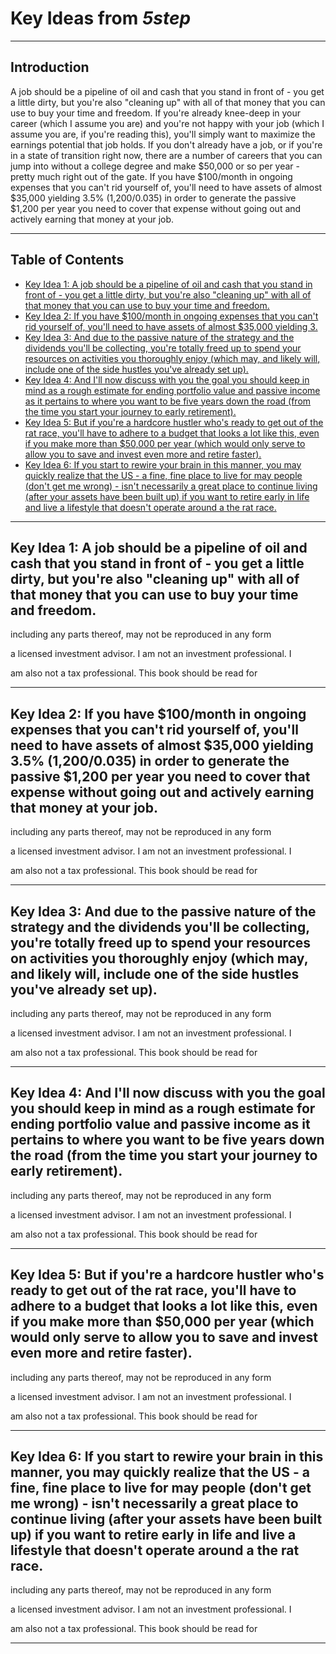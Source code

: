 # Key Ideas from *5step*

---

## Introduction

A job should be a pipeline of oil and cash that you stand in front of - you get a little dirty, but you're also "cleaning up" with all of that money that you can use to buy your time and freedom. If you're already knee-deep in your career (which I assume you are) and you're not happy with your job (which I assume you are, if you're reading this), you'll simply want to maximize the earnings potential that job holds. If you don't already have a job, or if you're in a state of transition right now, there are a number of careers that you can jump into without a college degree and make $50,000 or so per year - pretty much right out of the gate. If you have $100/month in ongoing expenses that you can't rid yourself of, you'll need to have assets of almost $35,000 yielding 3.5% (1,200/0.035) in order to generate the passive $1,200 per year you need to cover that expense without going out and actively earning that money at your job.

---

## Table of Contents

- [Key Idea 1: A job should be a pipeline of oil and cash that you stand in front of - you get a little dirty, but you're also "cleaning up" with all of that money that you can use to buy your time and freedom.](#key-idea-1)
- [Key Idea 2: If you have $100/month in ongoing expenses that you can't rid yourself of, you'll need to have assets of almost $35,000 yielding 3.](#key-idea-2)
- [Key Idea 3: And due to the passive nature of the strategy and the dividends you'll be collecting, you're totally freed up to spend your resources on activities you thoroughly enjoy (which may, and likely will, include one of the side hustles you've already set up).](#key-idea-3)
- [Key Idea 4: And I'll now discuss with you the goal you should keep in mind as a rough estimate for ending portfolio value and passive income as it pertains to where you want to be five years down the road (from the time you start your journey to early retirement).](#key-idea-4)
- [Key Idea 5: But if you're a hardcore hustler who's ready to get out of the rat race, you'll have to adhere to a budget that looks a lot like this, even if you make more than $50,000 per year (which would only serve to allow you to save and invest even more and retire faster).](#key-idea-5)
- [Key Idea 6: If you start to rewire your brain in this manner, you may quickly realize that the US - a fine, fine place to live for may people (don't get me wrong) - isn't necessarily a great place to continue living (after your assets have been built up) if you want to retire early in life and live a lifestyle that doesn't operate around a the rat race.](#key-idea-6)

---

## Key Idea 1: A job should be a pipeline of oil and cash that you stand in front of - you get a little dirty, but you're also "cleaning up" with all of that money that you can use to buy your time and freedom.
<a name='key-idea-1'></a>

including any parts thereof, may not be reproduced in any form

a licensed investment advisor. I am not an investment professional. I

am also not a tax professional. This book should be read for

---

## Key Idea 2: If you have $100/month in ongoing expenses that you can't rid yourself of, you'll need to have assets of almost $35,000 yielding 3.5% (1,200/0.035) in order to generate the passive $1,200 per year you need to cover that expense without going out and actively earning that money at your job.
<a name='key-idea-2'></a>

including any parts thereof, may not be reproduced in any form

a licensed investment advisor. I am not an investment professional. I

am also not a tax professional. This book should be read for

---

## Key Idea 3: And due to the passive nature of the strategy and the dividends you'll be collecting, you're totally freed up to spend your resources on activities you thoroughly enjoy (which may, and likely will, include one of the side hustles you've already set up).
<a name='key-idea-3'></a>

including any parts thereof, may not be reproduced in any form

a licensed investment advisor. I am not an investment professional. I

am also not a tax professional. This book should be read for

---

## Key Idea 4: And I'll now discuss with you the goal you should keep in mind as a rough estimate for ending portfolio value and passive income as it pertains to where you want to be five years down the road (from the time you start your journey to early retirement).
<a name='key-idea-4'></a>

including any parts thereof, may not be reproduced in any form

a licensed investment advisor. I am not an investment professional. I

am also not a tax professional. This book should be read for

---

## Key Idea 5: But if you're a hardcore hustler who's ready to get out of the rat race, you'll have to adhere to a budget that looks a lot like this, even if you make more than $50,000 per year (which would only serve to allow you to save and invest even more and retire faster).
<a name='key-idea-5'></a>

including any parts thereof, may not be reproduced in any form

a licensed investment advisor. I am not an investment professional. I

am also not a tax professional. This book should be read for

---

## Key Idea 6: If you start to rewire your brain in this manner, you may quickly realize that the US - a fine, fine place to live for may people (don't get me wrong) - isn't necessarily a great place to continue living (after your assets have been built up) if you want to retire early in life and live a lifestyle that doesn't operate around a the rat race.
<a name='key-idea-6'></a>

including any parts thereof, may not be reproduced in any form

a licensed investment advisor. I am not an investment professional. I

am also not a tax professional. This book should be read for

---
